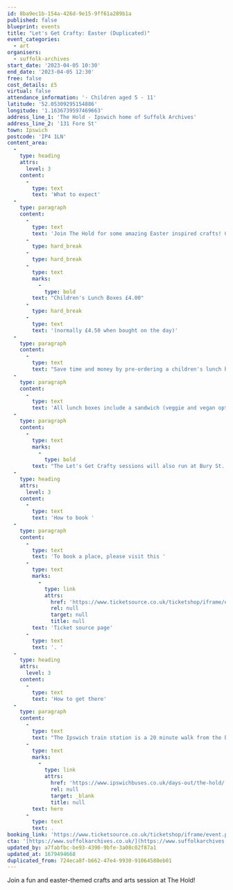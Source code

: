 ```yaml
---
id: 8ba9ec1b-154a-426d-9e15-9ff61a289b1a
published: false
blueprint: events
title: "Let's Get Crafty: Easter (Duplicated)"
event_categories:
  - art
organisers:
  - suffolk-archives
start_date: '2023-04-05 10:30'
end_date: '2023-04-05 12:30'
free: false
cost_details: £5
virtual: false
attendance_information: '- Children aged 5 - 11'
latitude: '52.05309295154886'
longitude: '1.1636739597469663'
address_line_1: 'The Hold - Ipswich home of Suffolk Archives'
address_line_2: '131 Fore St'
town: Ipswich
postcode: 'IP4 1LN'
content_area:
  -
    type: heading
    attrs:
      level: 3
    content:
      -
        type: text
        text: 'What to expect'
  -
    type: paragraph
    content:
      -
        type: text
        text: 'Join The Hold for some amazing Easter inspired crafts! Children must be accompanied by an adult. Age range: 5 to 11 years old.'
      -
        type: hard_break
      -
        type: hard_break
      -
        type: text
        marks:
          -
            type: bold
        text: "Children's Lunch Boxes £4.00"
      -
        type: hard_break
      -
        type: text
        text: '(normally £4.50 when bought on the day)'
  -
    type: paragraph
    content:
      -
        type: text
        text: "Save time and money by pre-ordering a children's lunch box with your ticket!\_"
  -
    type: paragraph
    content:
      -
        type: text
        text: 'All lunch boxes include a sandwich (veggie and vegan options are available), juice, fruit and crisps. Skip the queue and collect your lunch box from our café upon arrival. '
  -
    type: paragraph
    content:
      -
        type: text
        marks:
          -
            type: bold
        text: "The Let's Get Crafty sessions will also run at Bury St. Edmunds and Lowestoft. "
  -
    type: heading
    attrs:
      level: 3
    content:
      -
        type: text
        text: 'How to book '
  -
    type: paragraph
    content:
      -
        type: text
        text: 'To book a place, please visit this '
      -
        type: text
        marks:
          -
            type: link
            attrs:
              href: 'https://www.ticketsource.co.uk/ticketshop/iframe/event.php?eventhash=e-qzpaax&target=_BLANK'
              rel: null
              target: null
              title: null
        text: 'Ticket source page'
      -
        type: text
        text: '. '
  -
    type: heading
    attrs:
      level: 3
    content:
      -
        type: text
        text: 'How to get there'
  -
    type: paragraph
    content:
      -
        type: text
        text: "The Ipswich train station is a 20 minute walk from the building and if you're travelling by bus then find out which bus routes you can take to get you to The Hold "
      -
        type: text
        marks:
          -
            type: link
            attrs:
              href: 'https://www.ipswichbuses.co.uk/days-out/the-hold/'
              rel: null
              target: _blank
              title: null
        text: here
      -
        type: text
        text: .
booking_link: 'https://www.ticketsource.co.uk/ticketshop/iframe/event.php?eventhash=e-qzpaax&target=_BLANK'
cta: '[https://www.suffolkarchives.co.uk/](https://www.suffolkarchives.co.uk/)'
updated_by: a7fabfbc-be93-4390-9bfe-3a08c02f87a1
updated_at: 1679494668
duplicated_from: 724eca8f-b662-47e4-9930-91064580eb01
---
```

Join a fun and easter-themed crafts and arts session at The Hold!